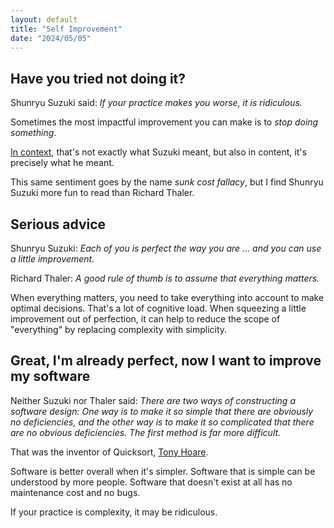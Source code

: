 ```yaml
---
layout: default
title: "Self Improvement"
date: "2024/05/05"
---
```


## Have you tried not doing it?

Shunryu Suzuki said: *If your practice makes you worse, it is ridiculous.*

Sometimes the most impactful improvement you can make is to *stop doing something*.

[In context](https://hakone-zendo.org/2024/01/28/zen-and-excitement/), that's not exactly what Suzuki meant, but also in content, it's precisely what he meant.

This same sentiment goes by the name *sunk cost fallacy*, but I find Shunryu Suzuki more fun to read than Richard Thaler.

## Serious advice

Shunryu Suzuki: *Each of you is perfect the way you are ... and you can use a little improvement.*

Richard Thaler: *A good rule of thumb is to assume that everything matters.*

When everything matters, you need to take everything into account to make optimal decisions. That's a lot of cognitive load. When squeezing a little improvement out of perfection, it can help to reduce the scope of "everything" by replacing complexity with simplicity.

## Great, I'm already perfect, now I want to improve my software

Neither Suzuki nor Thaler said: *There are two ways of constructing a software design: One way is to make it so simple that there are obviously no deficiencies, and the other way is to make it so complicated that there are no obvious deficiencies. The first method is far more difficult.*

That was the inventor of Quicksort, [Tony Hoare](https://en.wikipedia.org/wiki/Tony_Hoare).

Software is better overall when it's simpler. Software that is simple can be understood by more people. Software that doesn't exist at all has no maintenance cost and no bugs.

If your practice is complexity, it may be ridiculous.
